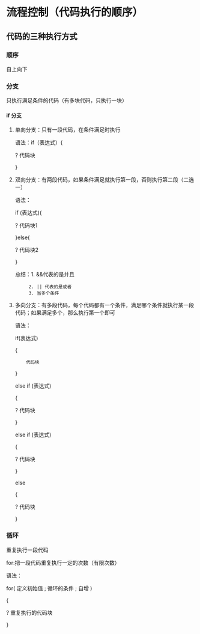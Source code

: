 # 流程控制（代码执行的顺序）

## 代码的三种执行方式

### 顺序

自上向下

### 分支

只执行满足条件的代码（有多块代码，只执行一块）

#### if 分支

1. 单向分支：只有一段代码，在条件满足时执行

   语法：if（表达式）{

   ?		代码块

   }

2. 双向分支：有两段代码，如果条件满足就执行第一段，否则执行第二段（二选一）

   语法：

   if (表达式){

   ?		代码块1

   }else{

   ?        代码块2

   }

   

   总结：1.  &&代表的是并且

   			2. || 代表的是或者
   			3. 当多个条件	
   
3. 多向分支：有多段代码，每个代码都有一个条件，满足哪个条件就执行某一段代码；如果满足多个，那么执行第一个即可

   语法：

   if(表达式)

   {

    	   代码块

   }

   else if (表达式)

   {

   ?		代码块

   }

   else if (表达式)

   {

   ?		代码块

   }

   else

   {

   ?		代码块

   }


### 循环

重复执行一段代码

for:把一段代码重复执行一定的次数（有限次数）

语法：

for( 定义初始值 ; 循环的条件 ; 自增 )

{

?	重复执行的代码块

}

